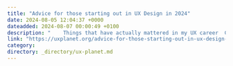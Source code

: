 ```yaml
---
title: "Advice for those starting out in UX Design in 2024"
date: 2024-08-05 12:04:37 +0000
dateadded: 2024-08-07 00:00:49 +0100
description: "    Things that have actually mattered in my UX career  Continue reading on UX Planet »  "
link: "https://uxplanet.org/advice-for-those-starting-out-in-ux-design-in-2024-5aacc3f41a33?source=rss----819cc2aaeee0---4"
category:
directory: _directory/ux-planet.md
---
```


